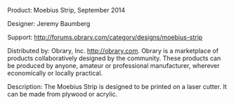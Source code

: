 Product: Moebius Strip, September 2014

Designer: Jeremy Baumberg

Support:  http://forums.obrary.com/category/designs/moebius-strip

Distributed by:  Obrary, Inc.  http://obrary.com.  Obrary is a marketplace of products collaboratively designed by the community. These products can be produced by anyone, amateur or professional manufacturer, wherever economically or locally practical.

Description:
The Moebius Strip is designed to be printed on a laser cutter.  It can be made from plywood or acrylic.